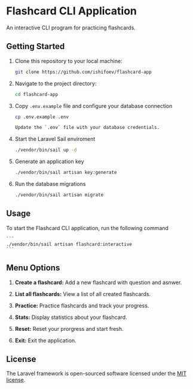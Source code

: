 # Flashcard CLI Application

An interactive CLI program for practicing flashcards.

## Getting Started

1. Clone this repository to your local machine:

   ```bash
   git clone https://github.com/ishifoev/flashcard-app

2. Navigate to the project directory:
 
   ```bash
   cd flashcard-app

3. Copy `.env.example` file and configure your database connection

    ```bash 
    cp .env.example .env

    Update the `.env` file with your database credentials. 

4. Start the Laravel Sail enviroment

    ```bash
    ./vendor/bin/sail up -d

5. Generate an application key

    ```bash
    ./vendor/bin/sail artisan key:generate

6. Run the database migrations
   
   ```bash
   ./vendor/bin/sail artisan migrate

## Usage

To start the Flashcard CLI application, run the following command

    ```
    ./vendor/bin/sail artisan flashcard:interactive
    ```

## Menu Options

1. **Create a flashcard:** Add a new flashcard with question and asnwer.

2. **List all flashcards:** View a list of all created flashcards.

3. **Practice:** Practice flashcards and track your progress.

4. **Stats:** Display statistics about your flashcard.

5. **Reset:** Reset your prorgress and start fresh.

6. **Exit:** Exit the application.

## License

The Laravel framework is open-sourced software licensed under the [MIT license](https://opensource.org/licenses/MIT).
